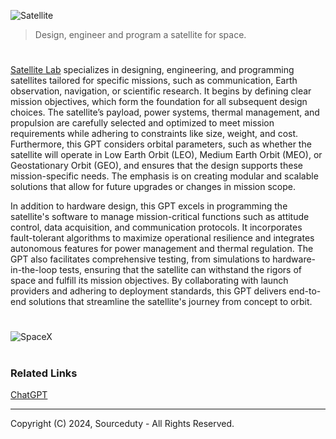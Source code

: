 ![Satellite](https://github.com/user-attachments/assets/76f8ede1-e4b4-4f41-bb9d-e91ca3d225fd)

> Design, engineer and program a satellite for space.
#

[Satellite Lab](https://chatgpt.com/g/g-674c797e497c81918ce76c9ff37b5198-satellite-lab) specializes in designing, engineering, and programming satellites tailored for specific missions, such as communication, Earth observation, navigation, or scientific research. It begins by defining clear mission objectives, which form the foundation for all subsequent design choices. The satellite’s payload, power systems, thermal management, and propulsion are carefully selected and optimized to meet mission requirements while adhering to constraints like size, weight, and cost. Furthermore, this GPT considers orbital parameters, such as whether the satellite will operate in Low Earth Orbit (LEO), Medium Earth Orbit (MEO), or Geostationary Orbit (GEO), and ensures that the design supports these mission-specific needs. The emphasis is on creating modular and scalable solutions that allow for future upgrades or changes in mission scope.

In addition to hardware design, this GPT excels in programming the satellite's software to manage mission-critical functions such as attitude control, data acquisition, and communication protocols. It incorporates fault-tolerant algorithms to maximize operational resilience and integrates autonomous features for power management and thermal regulation. The GPT also facilitates comprehensive testing, from simulations to hardware-in-the-loop tests, ensuring that the satellite can withstand the rigors of space and fulfill its mission objectives. By collaborating with launch providers and adhering to deployment standards, this GPT delivers end-to-end solutions that streamline the satellite's journey from concept to orbit.

#
![SpaceX](https://github.com/user-attachments/assets/822f5ce7-092f-412b-848e-358705a4a908)

#
### Related Links

[ChatGPT](https://github.com/sourceduty/ChatGPT)

***
Copyright (C) 2024, Sourceduty - All Rights Reserved.
